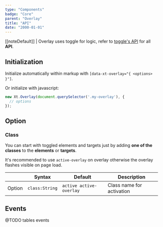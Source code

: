 ```yaml
---
type: "Components"
badge: "Core"
parent: "Overlay"
title: "API"
date: "2000-01-01"
---
```


[[noteDefault]]
| Overlay uses toggle for logic, refer to [toggle's API](/components/toggle/api) for all **API**.

## Initialization

Initialize automatically within markup with `[data-xt-overlay="{ <options> }"]`.

Or initialize with javascript:

```jsx
new Xt.Overlay(document.querySelector('.my-overlay'), {
  // options
});
```

## Option

### Class

You can start with toggled elements and targets just by adding **one of the classes** to the **elements** or **targets**.

It's recommended to use `active-overlay` on overlay otherwise the overlay flashes visible on page load.

<div class="table-scroll">

|                         | Syntax                                    | Default                       | Description                   |
| ----------------------- | ----------------------------------------- | ----------------------------- | ----------------------------- |
| Option                  | `class:String`                          | `active active-overlay`        | Class name for activation            |

</div>

## Events

@TODO tables events

